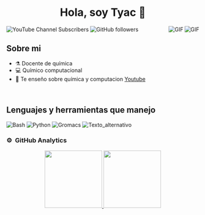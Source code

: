 <div align="center">
<h1 align="center">Hola, soy Tyac 👋</h1>
</div>
<img align="right" alt="GIF" src="https://i.imgur.com/2Yr5Vt3.gifv?raw=true">

<img align="right" alt="GIF" src="https://i.imgur.com/2Yr5Vt3.gifv">


![YouTube Channel Subscribers](https://img.shields.io/youtube/channel/subscribers/UChuntQk8qvrRww9QnfdsFGA)
![GitHub followers](https://img.shields.io/github/followers/camilotayac?logo=github&logoColor=black&labelColor=%238dc29b&color=%236a9174)




## Sobre mi

- ⚗️ Docente de química
- 💻 Químico computacional
- 🎥 Te enseño sobre química y computacion [Youtube](https://www.youtube.com/@tyac_divulger)
<br>

## Lenguajes y herramientas que manejo 

![Bash](https://i.imgur.com/Esvlc01.png)  ![Python](https://i.imgur.com/6yUYRMZ.png) ![Gromacs](https://i.imgur.com/IZPAF5D.png)
![Texto_alternativo](https://i.imgur.com/0cMjBow.gif)

### ⚙️ &nbsp;GitHub Analytics

<p align="center">
<a href="https://github.com/camilotayac">
  <img height="150em" src="https://github-readme-stats-eight-theta.vercel.app/api?username=camilotayac&show_icons=true&theme=dracula&include_all_commits=true&count_private=true"/>
  <img height="150em" src="https://github-readme-stats-eight-theta.vercel.app/api/top-langs/?username=camilotayac&layout=compact&langs_count=8&theme=dracula"/>
</a>
</p>
